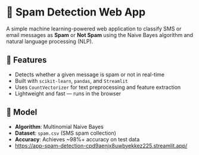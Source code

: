 # 📧 Spam Detection Web App

A simple machine learning-powered web application to classify SMS or email messages as **Spam** or **Not Spam** using the Naive Bayes algorithm and natural language processing (NLP).

## 🚀 Features

- Detects whether a given message is spam or not in real-time
- Built with `scikit-learn`, `pandas`, and `Streamlit`
- Uses `CountVectorizer` for text preprocessing and feature extraction
- Lightweight and fast — runs in the browser

## 🧠 Model

- **Algorithm**: Multinomial Naive Bayes
- **Dataset**: `spam.csv` (SMS spam collection)
- **Accuracy**: Achieves ~98%+ accuracy on test data
- https://app-spam-detection-cpd9aenjx8uwbyekkez225.streamlit.app/
  
